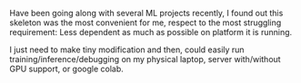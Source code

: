Have been going along with several ML projects recently, I found out this skeleton was the most convenient for me, respect to the most struggling requirement: Less dependent as much as possible on platform it is running. 

I just need to make tiny modification and then, could easily run training/inference/debugging on my physical laptop, server with/without GPU support, or google colab.
 